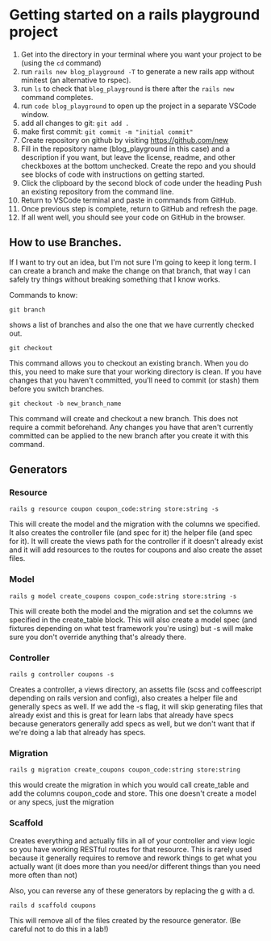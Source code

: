 # Getting started on a rails playground project

1. Get into the directory in your terminal where you want your project to be (using the `cd` command)
2. run `rails new blog_playground -T` to generate a new rails app without minitest (an alternative to rspec).
3. run `ls` to check that `blog_playground` is there after the `rails new` command completes.
4. run `code blog_playground` to open up the project in a separate VSCode window.
5. add all changes to git: `git add .`
6. make first commit: `git commit -m "initial commit"`
7. Create repository on github by visiting https://github.com/new 
8. Fill in the repository name (blog_playground in this case) and a description if you want, but leave the license, readme, and other checkboxes at the bottom unchecked. Create the repo and you should see blocks of code with instructions on getting started.
9. Click the clipboard by the second block of code under the heading Push an existing repository from the command line.
10. Return to VSCode terminal and paste in commands from GitHub.
11. Once previous step is complete, return to GitHub and refresh the page.
12. If all went well, you should see your code on GitHub in the browser.

## How to use Branches.

If I want to try out an idea, but I'm not sure I'm going to keep it long term. I can create a branch and make the change on that branch, that way I can safely try things without breaking something that I know works.

Commands to know:
```
git branch
```
shows a list of branches and also the one that we have currently checked out.
```
git checkout
```
This command allows you to checkout an existing branch. When you do this, you need to make sure that your working directory is clean. If you have changes that you haven't committed, you'll need to commit (or stash) them before you switch branches.
```
git checkout -b new_branch_name
```
This command will create and checkout a new branch. This does not require a commit beforehand. Any changes you have that aren't currently committed can be applied to the new branch after you create it with this command.

## Generators

### Resource
```
rails g resource coupon coupon_code:string store:string -s
```
This will create the model and the migration with the columns we specified. It also creates the controller file (and spec for it) the helper file (and spec for it). It will create the views path for the controller if it doesn't already exist and it will add resources to the routes for coupons and also create the asset files. 
### Model 
```
rails g model create_coupons coupon_code:string store:string -s
```
This will create both the model and the migration and set the columns we specified in the create_table block. This will also create a model spec (and fixtures depending on what test framework you're using) but -s will make sure you don't override anything that's already there.
### Controller
```
rails g controller coupons -s
```
Creates a controller, a views directory, an assetts file (scss and coffeescript depending on rails version and config), also creates a helper file and generally specs as well. If we add the -s flag, it will skip generating files that already exist and this is great for learn labs that already have specs because generators generally add specs as well, but we don't want that if we're doing a lab that already has specs.
### Migration
```
rails g migration create_coupons coupon_code:string store:string
```
this would create the migration in which you would call create_table and add the columns coupon_code and store.
This one doesn't create a model or any specs, just the migration

### Scaffold
Creates everything and actually fills in all of your controller and view logic so you have working RESTful routes for that resource. This is rarely used because it generally requires to remove and rework things to get what you actually want (it does more than you need/or different things than you need more often than not)

Also, you can reverse any of these generators by replacing the g with a d.
```
rails d scaffold coupons
```

This will remove all of the files created by the resource generator. (Be careful not to do this in a lab!)